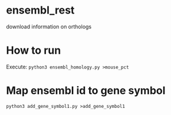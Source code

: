 # ensembl_rest
download information on orthologs

# How to run
Execute:
`python3 ensembl_homology.py >mouse_pct`

# Map ensembl id to gene symbol
`python3 add_gene_symbol1.py >add_gene_symbol1`
